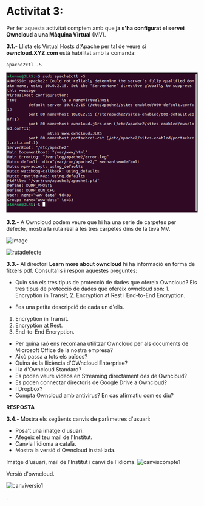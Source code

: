 # Activitat 3:

Per fer aquesta activitat comptem amb que **ja s'ha configurat el servei Owncloud a una Màquina Virtual** (MV).

**3.1.-** Llista els Virtual Hosts d'Apache per tal de veure si **owncloud.XYZ.com** està habilitat amb la comanda:

```
apache2ctl -S
``` 

![](apache2ctl-S.png)

**3.2.-** A Owncloud podem veure que hi ha una serie de carpetes per defecte, mostra la ruta real a les tres carpetes dins de la teva MV.

![image](https://user-images.githubusercontent.com/110727546/194824543-c49bf482-ac93-432f-884c-d89487e587f3.png)


![rutadefecte](https://user-images.githubusercontent.com/114162286/195619299-225d313a-139b-4dc7-9d15-c9b031d80209.png)


**3.3.-** Al directori **Learn more about owncloud** hi ha informació en forma de fitxers pdf. Consulta'ls i respon aquestes preguntes:

- Quin són els tres tipus de protecció de dades que ofereix Owncloud? 
Els tres tipus de protecció de dades que ofereix owncloud son: 1. Encryption in Transit, 2. Encryption at Rest i End-to-End Encryption.

- Fes una petita descripció de cada un d'ells.
1. Encryption in Transit.
2. Encryption at Rest.
3. End-to-End Encryption.

- Per quina raó ens recomana utilitzar Owncloud per als documents de Microsoft Office de la nostra empresa?  
- Això passa a tots els països?
- Quina és la llicència d'OWncloud Enterprise?
- I la d'Owncloud Standard?
- Es poden veure videos en Streaming directament des de Owncloud?
- Es poden connectar directoris de Google Drive a Owncloud?
- I Dropbox?
- Compta Owncloud amb antivirus? En cas afirmatiu com es diu? 

**RESPOSTA**

**3.4.-** Mostra els següents canvis de paràmetres d'usuari:

- Posa't una imatge d'usuari.
- Afegeix el teu mail de l'Institut.
- Canvia l'idioma a català.
- Mostra la versió d'Owncloud instal·lada.

Imatge d'usuari, mail de l'Institut i canvi de l'idioma.
![canviscompte1](https://user-images.githubusercontent.com/114162286/195624147-2faa797d-1468-44f4-bfb2-9db2390766aa.png)

Versió d'owncloud.

![canviversio1](https://user-images.githubusercontent.com/114162286/195624497-06274a5b-5b0b-4bc3-bfd4-183cfdfb717c.png)

.




